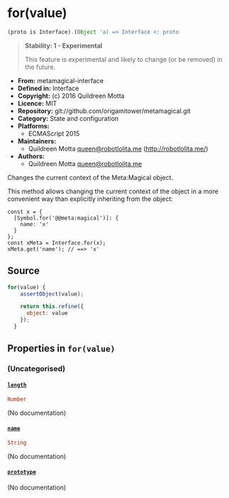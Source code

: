 

# for(value)


```javascript
(proto is Interface).(Object 'a) => Interface <: proto
```




> 
> **Stability: 1 - Experimental**
> 
> This feature is experimental and likely to change (or be removed) in the
> future.
> 


  - **From:**
    metamagical-interface
  - **Defined in:**
    Interface
  - **Copyright:**
    (c) 2016 Quildreen Motta
  - **Licence:**
    MIT
  - **Repository:**
    git://github.com/origamitower/metamagical.git
  - **Category:**
    State and configuration
  - **Platforms:**
      - ECMAScript 2015
  - **Maintainers:**
      - Quildreen Motta <queen@robotlolita.me> (http://robotlolita.me/)
  - **Authors:**
      - Quildreen Motta <queen@robotlolita.me>



Changes the current context of the Meta:Magical object.

This method allows changing the current context of the object
in a more convenient way than explicitly inheriting from the
object:

    const x = {
      [Symbol.for('@@meta:magical')]: {
        name: 'x'
      }
    };
    const xMeta = Interface.for(x);
    xMeta.get('name'); // ==> 'x'



## Source


```javascript
for(value) {
    assertObject(value);

    return this.refine({
      object: value
    });
  }
```




## Properties in `for(value)`




### (Uncategorised)




#### [`length`](for/length)



```haskell
Number
```

(No documentation)



#### [`name`](for/name)



```haskell
String
```

(No documentation)



#### [`prototype`](for/prototype)



(No documentation)






